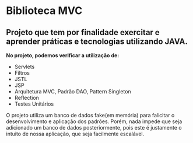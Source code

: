 # Biblioteca MVC

## Projeto que tem por finalidade exercitar e aprender práticas e tecnologias utilizando JAVA.

**No projeto, podemos verificar a utilização de:** 
- Servlets 
- Filtros
- JSTL
- JSP
- Arquitetura MVC, Padrão DAO, Pattern Singleton
- Reflection
- Testes Unitários

O projeto utiliza um banco de dados fake(em memória) para falicitar o desenvolvimento e aplicação dos padrões. Porém, nada impede que seja adicionado um banco de dados posteriormente, pois este é justamente o intuito de nossa aplicação, que seja facilmente escalável. 

